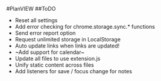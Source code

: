 #PlanVIEW
##ToDO
- Reset all settings
- Add error checking for chrome.storage.sync.* functions
- Send error report option
- Request unlimited storage in LocalStorage
- Auto update links when links are updated!
- ~Add support for calendar~
- Update all files to use extension.js
- Unify static content across files
- Add listeners for save / focus change for notes
